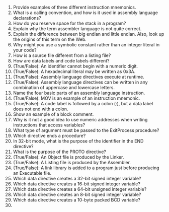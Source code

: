 1. Provide examples of three different instruction mnemonics.
2. What is a calling convention, and how is it used in assembly language declarations?
3. How do you reserve space for the stack in a program?
4. Explain why the term assembler language is not quite correct.
5. Explain the difference between big endian and little endian. Also, look up the origins of this
term on the Web.
6. Why might you use a symbolic constant rather than an integer literal in your code?
7. How is a source file different from a listing file?
8. How are data labels and code labels different?
9. (True/False): An identifier cannot begin with a numeric digit.
10. (True/False): A hexadecimal literal may be written as 0x3A.
11. (True/False): Assembly language directives execute at runtime.
12. (True/False): Assembly language directives can be written in any combination of uppercase
and lowercase letters.
13. Name the four basic parts of an assembly language instruction.
14. (True/False): MOV is an example of an instruction mnemonic.
15. (True/False): A code label is followed by a colon (:), but a data label does not end with a
colon.
16. Show an example of a block comment.
17. Why is it not a good idea to use numeric addresses when writing instructions that access
variables?
18. What type of argument must be passed to the ExitProcess procedure?
19. Which directive ends a procedure?
20. In 32-bit mode, what is the purpose of the identifier in the END directive?
21. What is the purpose of the PROTO directive?
22. (True/False): An Object file is produced by the Linker.
23. (True/False): A Listing file is produced by the Assembler.
24. (True/False): A link library is added to a program just before producing an Executable file.
25. Which data directive creates a 32-bit signed integer variable?
26. Which data directive creates a 16-bit signed integer variable?
27. Which data directive creates a 64-bit unsigned integer variable?
28. Which data directive creates an 8-bit signed integer variable?
29. Which data directive creates a 10-byte packed BCD variable?
1.
